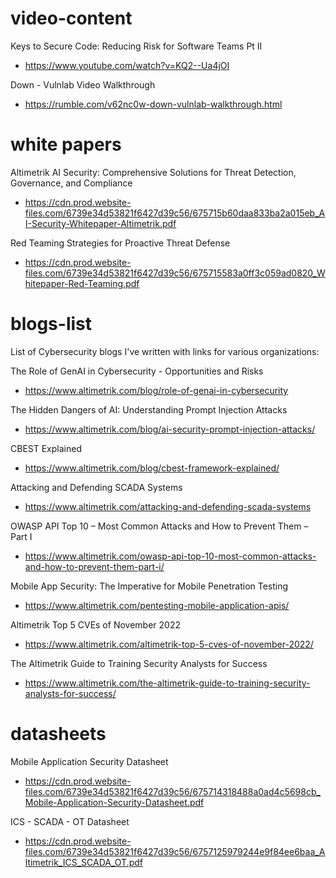 # video-content
Keys to Secure Code: Reducing Risk for Software Teams Pt II 
- https://www.youtube.com/watch?v=KQ2--Ua4jOI

Down - Vulnlab Video Walkthrough
- https://rumble.com/v62nc0w-down-vulnlab-walkthrough.html

# white papers

Altimetrik AI Security: Comprehensive Solutions for Threat Detection, Governance, and Compliance
- https://cdn.prod.website-files.com/6739e34d53821f6427d39c56/675715b60daa833ba2a015eb_AI-Security-Whitepaper-Altimetrik.pdf

Red Teaming Strategies for Proactive Threat Defense
- https://cdn.prod.website-files.com/6739e34d53821f6427d39c56/675715583a0ff3c059ad0820_Whitepaper-Red-Teaming.pdf

# blogs-list
List of Cybersecurity blogs I've written with links for various organizations:

The Role of GenAI in Cybersecurity - Opportunities and Risks
- https://www.altimetrik.com/blog/role-of-genai-in-cybersecurity

The Hidden Dangers of AI: Understanding Prompt Injection Attacks
- https://www.altimetrik.com/blog/ai-security-prompt-injection-attacks/

CBEST Explained
- https://www.altimetrik.com/blog/cbest-framework-explained/

Attacking and Defending SCADA Systems
- https://www.altimetrik.com/attacking-and-defending-scada-systems

OWASP API Top 10 – Most Common Attacks and How to Prevent Them – Part I
- https://www.altimetrik.com/owasp-api-top-10-most-common-attacks-and-how-to-prevent-them-part-i/

Mobile App Security: The Imperative for Mobile Penetration Testing
- https://www.altimetrik.com/pentesting-mobile-application-apis/

Altimetrik Top 5 CVEs of November 2022
- https://www.altimetrik.com/altimetrik-top-5-cves-of-november-2022/

The Altimetrik Guide to Training Security Analysts for Success
- https://www.altimetrik.com/the-altimetrik-guide-to-training-security-analysts-for-success/

# datasheets
Mobile Application Security Datasheet
- https://cdn.prod.website-files.com/6739e34d53821f6427d39c56/675714318488a0ad4c5698cb_Mobile-Application-Security-Datasheet.pdf

ICS - SCADA - OT Datasheet
- https://cdn.prod.website-files.com/6739e34d53821f6427d39c56/6757125979244e9f84ee6baa_Altimetrik_ICS_SCADA_OT.pdf
